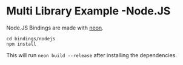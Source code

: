 # Multi Library Example -Node.JS

Node.JS Bindings are made with [neon](https://neon-bindings.com/).

```
cd bindings/nodejs
npm install
```

This will run `neon build --release` after installing the dependencies.